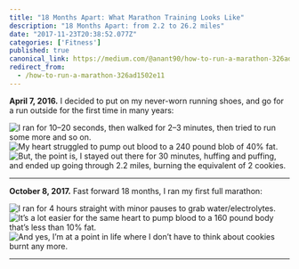 ```yaml
---
title: "18 Months Apart: What Marathon Training Looks Like"
description: "18 Months Apart: from 2.2 to 26.2 miles"
date: "2017-11-23T20:38:52.077Z"
categories: ['Fitness']
published: true
canonical_link: https://medium.com/@anant90/how-to-run-a-marathon-326ad1502e11
redirect_from:
  - /how-to-run-a-marathon-326ad1502e11
---
```


**April 7, 2016.** I decided to put on my never-worn running shoes, and go for a run outside for the first time in many years:

![I ran for 10–20 seconds, then walked for 2–3 minutes, then tried to run some more and so on.](./asset-1.jpeg)![My heart struggled to pump out blood to a 240 pound blob of 40% fat.](./asset-2.jpeg)![But, the point is, I stayed out there for 30 minutes, huffing and puffing, and ended up going through 2.2 miles, burning the equivalent of 2 cookies.](./asset-3.jpeg)

---

**October 8, 2017.** Fast forward 18 months, I ran my first full marathon:

![I ran for 4 hours straight with minor pauses to grab water/electrolytes.](./asset-4.jpeg)![It’s a lot easier for the same heart to pump blood to a 160 pound body that’s less than 10% fat.](./asset-5.jpeg)![And yes, I’m at a point in life where I don’t have to think about cookies burnt any more.](./asset-6.jpeg)

---
